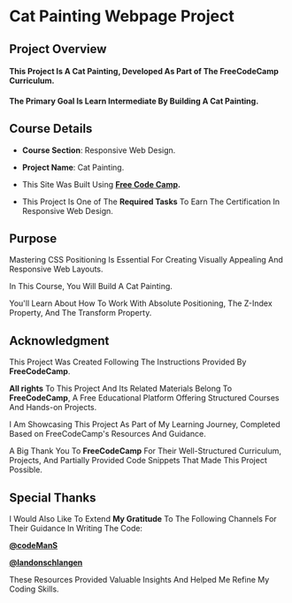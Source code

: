# **Cat Painting Webpage Project**

## **Project Overview**

#### This Project Is A **Cat Painting**, Developed As Part of The FreeCodeCamp Curriculum. 

#### The Primary Goal Is Learn Intermediate By Building A Cat Painting.

## **Course Details**

+ **Course Section**: Responsive Web Design.
  
+ **Project Name**:  Cat Painting.
  
+ This Site Was Built Using **[Free Code Camp](https://www.freecodecamp.org/).**
  
+ This Project Is One of The **Required Tasks** To Earn The Certification In Responsive Web Design.

## **Purpose**

Mastering CSS Positioning Is Essential For Creating Visually Appealing And Responsive Web Layouts.  

In This Course, You Will Build A Cat Painting. 

You'll Learn About How To Work With Absolute Positioning, The Z-Index Property, And The Transform Property.

## **Acknowledgment**

This Project Was Created Following The Instructions Provided By **FreeCodeCamp**.

**All rights** To This Project And Its Related Materials Belong To **FreeCodeCamp**, A Free Educational Platform Offering Structured Courses And Hands-on Projects.

I Am Showcasing This Project As Part of My Learning Journey, Completed Based on FreeCodeCamp's Resources And Guidance.

A Big Thank You To **FreeCodeCamp** For Their Well-Structured Curriculum, Projects, And Partially Provided Code Snippets That Made This Project Possible.

## **Special Thanks**

I Would Also Like To Extend **My Gratitude** To The Following Channels For Their Guidance In Writing The Code:

**[@codeManS](https://www.youtube.com/@codeManS)**

**[@landonschlangen](https://www.youtube.com/@landonschlangen)**

These Resources Provided Valuable Insights And Helped Me Refine My Coding Skills.

